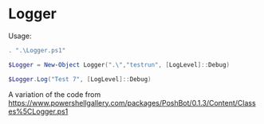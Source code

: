 # Logger

Usage:

```Powershell
. ".\Logger.ps1"

$Logger = New-Object Logger(".\","testrun", [LogLevel]::Debug)

$Logger.Log("Test 7", [LogLevel]::Debug)
```

A variation of the code from https://www.powershellgallery.com/packages/PoshBot/0.1.3/Content/Classes%5CLogger.ps1